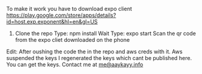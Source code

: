 To make it work you have to download expo client https://play.google.com/store/apps/details?id=host.exp.exponent&hl=en&gl=US

1. Clone the repo
  Type:
      npm install
  Wait
  Type:
      expo start
  Scan the qr code from the expo cliet downloaded on the phone

Edit: After oushing the code the in the repo and aws creds with it. Aws suspended the keys I regenerated the keys which cant be published here. You can get the keys. Contact me at me@aaykayy.info 
